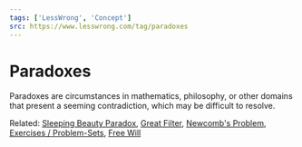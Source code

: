 ```yaml
---
tags: ['LessWrong', 'Concept']
src: https://www.lesswrong.com/tag/paradoxes
---
```


# Paradoxes
Paradoxes are circumstances in mathematics, philosophy, or other domains that present a seeming contradiction, which may be difficult to resolve.

Related: [Sleeping Beauty Paradox](https://www.lesswrong.com/tag/sleeping-beauty-paradox), [Great Filter](https://www.lesswrong.com/tag/great-filter), [Newcomb's Problem](https://www.lesswrong.com/tag/newcomb-s-problem), [Exercises / Problem-Sets](https://www.lesswrong.com/tag/exercises-problem-sets), [Free Will](https://www.lesswrong.com/tag/free-will)

